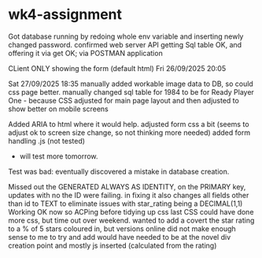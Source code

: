 # wk4-assignment

Got database running by redoing whole env variable and inserting newly changed password.
confirmed web server API getting Sql table OK, and offering it via get OK; via POSTMAN application

CLient ONLY showing the form (default html) Fri 26/09/2025 20:05

Sat 27/09/2025 18:35
manually added workable image data to DB, so could css page better.
manually changed sql table for 1984 to be for Ready Player One - because
CSS adjusted for main page layout and then
adjusted to show better on mobile screens

Added ARIA to html where it would help.
adjusted form css a bit (seems to adjust ok to screen size change, so not thinking more needed)
added form handling .js (not tested)

- will test more tomorrow.

Test was bad: eventually discovered a mistake in database creation.

Missed out the GENERATED ALWAYS AS IDENTITY, on the PRIMARY key, updates with no the ID were failing.
in fixing it also changes all fields other than id to TEXT to eliminate issues with star_rating being a DECIMAL(1,1)
Working OK now so ACPing before tidying up css
last CSS could have done more css, but time out over weekend. wanted to add a covert the star rating to a % of 5 stars coloured in, but versions online did not make enough sense to me to try and add
would have needed to be at the novel div creation point and mostly js inserted (calculated from the rating)
